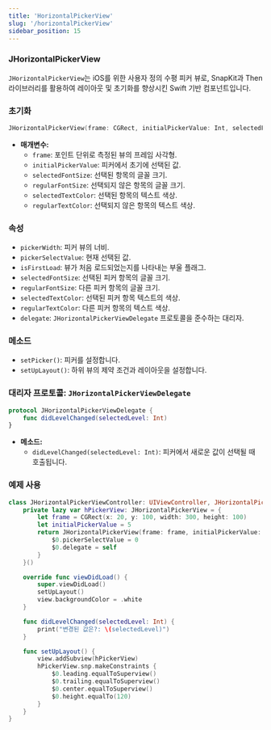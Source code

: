 ```yaml
---
title: 'HorizontalPickerView'
slug: '/horizontalPickerView'
sidebar_position: 15
---
```


### JHorizontalPickerView

`JHorizontalPickerView`는 iOS를 위한 사용자 정의 수평 피커 뷰로, SnapKit과 Then 라이브러리를 활용하여 레이아웃 및 초기화를 향상시킨 Swift 기반 컴포넌트입니다.

### 초기화

```swift
JHorizontalPickerView(frame: CGRect, initialPickerValue: Int, selectedFontSize: CGFloat = 30, regularFontSize: CGFloat = 20, selectedTextColor: UIColor = .white, regularTextColor: UIColor = .black)
```

- **매개변수:**
    - `frame`: 포인트 단위로 측정된 뷰의 프레임 사각형.
    - `initialPickerValue`: 피커에서 초기에 선택된 값.
    - `selectedFontSize`: 선택된 항목의 글꼴 크기.
    - `regularFontSize`: 선택되지 않은 항목의 글꼴 크기.
    - `selectedTextColor`: 선택된 항목의 텍스트 색상.
    - `regularTextColor`: 선택되지 않은 항목의 텍스트 색상.

### 속성

- `pickerWidth`: 피커 뷰의 너비.
- `pickerSelectValue`: 현재 선택된 값.
- `isFirstLoad`: 뷰가 처음 로드되었는지를 나타내는 부울 플래그.
- `selectedFontSize`: 선택된 피커 항목의 글꼴 크기.
- `regularFontSize`: 다른 피커 항목의 글꼴 크기.
- `selectedTextColor`: 선택된 피커 항목 텍스트의 색상.
- `regularTextColor`: 다른 피커 항목의 텍스트 색상.
- `delegate`: `JHorizontalPickerViewDelegate` 프로토콜을 준수하는 대리자.

### 메소드

- `setPicker()`: 피커를 설정합니다.
- `setUpLayout()`: 하위 뷰의 제약 조건과 레이아웃을 설정합니다.

### 대리자 프로토콜: `JHorizontalPickerViewDelegate`

```swift
protocol JHorizontalPickerViewDelegate {
    func didLevelChanged(selectedLevel: Int)
}
```

- **메소드:**
    - `didLevelChanged(selectedLevel: Int)`: 피커에서 새로운 값이 선택될 때 호출됩니다.

### 예제 사용

```swift
class JHorizontalPickerViewController: UIViewController, JHorizontalPickerViewDelegate {
    private lazy var hPickerView: JHorizontalPickerView = {
        let frame = CGRect(x: 20, y: 100, width: 300, height: 100)
        let initialPickerValue = 5
        return JHorizontalPickerView(frame: frame, initialPickerValue: initialPickerValue, selectedFontSize: 30, regularFontSize: 20, selectedTextColor: .red).then {
            $0.pickerSelectValue = 0
            $0.delegate = self
        }
    }()

    override func viewDidLoad() {
        super.viewDidLoad()
        setUpLayout()
        view.backgroundColor = .white
    }

    func didLevelChanged(selectedLevel: Int) {
        print("변경된 값은?: \(selectedLevel)")
    }

    func setUpLayout() {
        view.addSubview(hPickerView)
        hPickerView.snp.makeConstraints {
            $0.leading.equalToSuperview()
            $0.trailing.equalToSuperview()
            $0.center.equalToSuperview()
            $0.height.equalTo(120)
        }
    }
}
```